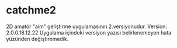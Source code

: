 # catchme2
2D amatör "aim" geliştirme uygulamasının 2.versiyonudur.
Version: 2.0.0.18.12.22
Uygulama içindeki versiyon yazısı belirlenemeyen hata yüzünden değiştiremedik.
